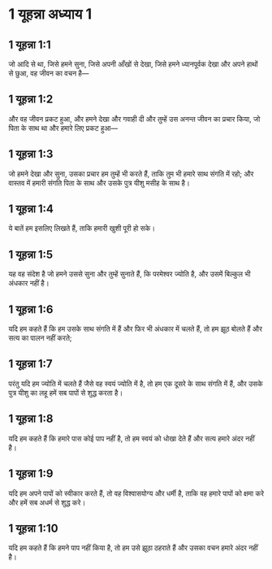 # 1 यूहन्ना अध्याय 1

## 1 यूहन्ना 1:1

जो आदि से था, जिसे हमने सुना, जिसे अपनी आँखों से देखा, जिसे हमने ध्यानपूर्वक देखा और अपने हाथों से छुआ, वह जीवन का वचन है—

## 1 यूहन्ना 1:2

और वह जीवन प्रकट हुआ, और हमने देखा और गवाही दी और तुम्हें उस अनन्त जीवन का प्रचार किया, जो पिता के साथ था और हमारे लिए प्रकट हुआ—

## 1 यूहन्ना 1:3

जो हमने देखा और सुना, उसका प्रचार हम तुम्हें भी करते हैं, ताकि तुम भी हमारे साथ संगति में रहो; और वास्तव में हमारी संगति पिता के साथ और उसके पुत्र यीशु मसीह के साथ है।

## 1 यूहन्ना 1:4

ये बातें हम इसलिए लिखते हैं, ताकि हमारी खुशी पूरी हो सके।

## 1 यूहन्ना 1:5

यह वह संदेश है जो हमने उससे सुना और तुम्हें सुनाते हैं, कि परमेश्वर ज्योति है, और उसमें बिल्कुल भी अंधकार नहीं है।

## 1 यूहन्ना 1:6

यदि हम कहते हैं कि हम उसके साथ संगति में हैं और फिर भी अंधकार में चलते हैं, तो हम झूठ बोलते हैं और सत्य का पालन नहीं करते;

## 1 यूहन्ना 1:7

परंतु यदि हम ज्योति में चलते हैं जैसे वह स्वयं ज्योति में है, तो हम एक दूसरे के साथ संगति में हैं, और उसके पुत्र यीशु का लहू हमें सब पापों से शुद्ध करता है।

## 1 यूहन्ना 1:8

यदि हम कहते हैं कि हमारे पास कोई पाप नहीं है, तो हम स्वयं को धोखा देते हैं और सत्य हमारे अंदर नहीं है।

## 1 यूहन्ना 1:9

यदि हम अपने पापों को स्वीकार करते हैं, तो वह विश्वासयोग्य और धर्मी है, ताकि वह हमारे पापों को क्षमा करे और हमें सब अधर्म से शुद्ध करे।

## 1 यूहन्ना 1:10

यदि हम कहते हैं कि हमने पाप नहीं किया है, तो हम उसे झूठा ठहराते हैं और उसका वचन हमारे अंदर नहीं है।
